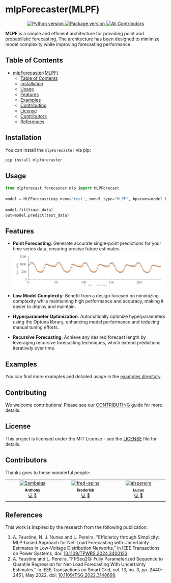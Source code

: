 # mlpForecaster(MLPF)

<div align="center">

<!-- [![Python](https://img.shields.io/pypi/pyversions/mlpforecast)](https://pypi.org/project/mlpforecast/)
[![PyPi](https://img.shields.io/pypi/v/mlpforecast?color=blue)](https://pypi.org/project/mlpforecast/)
[![All Contributors](https://img.shields.io/badge/all_contributors-3-orange.svg?style=flat-square)](#contributors-) -->
<a href="https://pypi.org/project/mlpforecast" target="_blank">
    <img src="https://img.shields.io/pypi/pyversions/mlpforecast" alt="Python version">
</a>
<a href="https://pypi.org/project/mlpforecast" target="_blank">
    <img src="https://img.shields.io/pypi/v/mlpforecast?color=%2334D058&label=pypi%20package" alt="Package version">
</a>
<a href="#contributors-" target="_blank">
    <img src="https://img.shields.io/badge/all_contributors-3-orange.svg?style=flat-square" alt="All Contributors">
</a>

</div>

**MLPF** is a simple and efficient architecture for providing point and probabilistic forecasting. The architecture has been designed to minimize model complexity while improving forecasting performance.

## Table of Contents
- [mlpForecaster(MLPF)](#mlpforecastermlpf)
  - [Table of Contents](#table-of-contents)
  - [Installation](#installation)
  - [Usage](#usage)
  - [Features](#features)
  - [Examples](#examples)
  - [Contributing](#contributing)
  - [License](#license)
  - [Contributors](#contributors)
  - [References](#references)

## Installation

You can install the `mlpForecaster` via pip:

```bash
pip install mlpforecaster
```

## Usage

```python
from mlpforecast.forecaster.mlp import MLPForecast

model = MLPForecast(exp_name='test', model_type="MLPF", hparams=model_hparams)

model.fit(train_data)
out=model.predict(test_data)

```
## Features
- **Point Forecasting**: Generate accurate single-point predictions for your time series data, ensuring precise future estimates.
  ![alt text](https://raw.githubusercontent.com/sambaiga/mlpforecast/main/images/prediction.png)

- **Low Model Complexity**: Benefit from a design focused on minimizing complexity while maintaining high performance and accuracy, making it easier to deploy and maintain.

- **Hyperparameter Optimization**: Automatically optimize hyperparameters using the Optuna library, enhancing model performance and reducing manual tuning efforts.

- **Recursive Forecasting**: Achieve any desired forecast length by leveraging recursive forecasting techniques, which extend predictions iteratively over time.

## Examples

You can find more examples and detailed usage in the [examples directory](https://github.com/sambaiga/mlpforecast/blob/main/example/).

## Contributing

We welcome contributions! Please see our [CONTRIBUTING](CONTRIBUTING.md) guide for more details.

## License

This project is licensed under the MIT License - see the [LICENSE](LICENSE) file for details.

## Contributors

Thanks goes to these wonderful people:
<!-- ALL-CONTRIBUTORS-LIST:START - Do not remove or modify this section -->
<!-- prettier-ignore-start -->
<!-- markdownlint-disable -->
<table>
  <tbody>
    <tr>
      <td align="center" valign="top" width="14.28%"><a href="https://github.com/sambaiga"><img src="https://avatars.githubusercontent.com/u/338440?v=4?s=100" width="100px;" alt="Sambaiga"/><br /><sub><b>Anthony</b></sub></a><br /><a href="https://github.com/sambaiga/MLPF/commits?author=sambaiga" title="Code">💻</a> <a href="#maintenance-sambaiga" title="Maintenance">🚧</a></td>
      <td align="center" valign="top" width="14.28%"><a href="https://github.com/fred-apina"><img src="https://avatars.githubusercontent.com/u/39369908?v=4?s=100" width="100px;" alt="fred-apina"/><br /><sub><b>Frederick</b></sub></a><br /><a href="https://github.com/sambaiga/MLPF/commits?author=fred-apina" title="Code">💻</a> <a href="#maintenance-fred-apina" title="Maintenance">🚧</a></td>
      <td align="center" valign="top" width="14.28%"><a href="https://github.com/fred-apina"><img src="https://avatars.githubusercontent.com/u/7491890?v=4?s=100" width="100px;" alt="alspereira"/><br /><sub><b>Lucas</b></sub></a><br /><a href="https://github.com/sambaiga/MLPF/commits?author=alspereira" title="Code">💻</a> <a href="#maintenance-alspereira" title="Maintenance">🚧</a></td>
    </tr>
  </tbody>
</table>



## References

This work is inspired by the research from the following publication:

1. A. Faustine, N. J. Nunes and L. Pereira, "Efficiency through Simplicity: MLP-based Approach for Net-Load Forecasting with Uncertainty Estimates in Low-Voltage Distribution Networks," in IEEE Transactions on Power Systems, doi: [10.1109/TPWRS.2024.3400123](https://ieeexplore.ieee.org/document/10529636).
2.  A. Faustine and L. Pereira, "FPSeq2Q: Fully Parameterized Sequence to Quantile Regression for Net-Load Forecasting With Uncertainty Estimates," in IEEE Transactions on Smart Grid, vol. 13, no. 3, pp. 2440-2451, May 2022, doi: [10.1109/TSG.2022.3148699](https://ieeexplore.ieee.org/document/9701598).

<!-- markdownlint-restore -->
